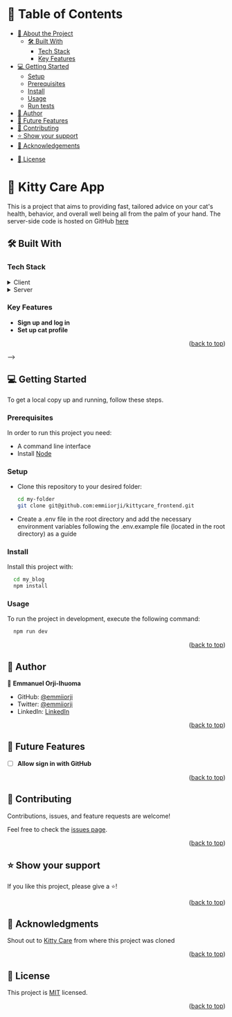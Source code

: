 <a name="readme-top"></a>

<!-- TABLE OF CONTENTS -->

# 📗 Table of Contents

- [📖 About the Project](#about-project)
  - [🛠 Built With](#built-with)
    - [Tech Stack](#tech-stack)
    - [Key Features](#key-features)
  <!-- - [🚀 Live Demo](#live-demo) -->
- [💻 Getting Started](#getting-started)
  - [Setup](#setup)
  - [Prerequisites](#prerequisites)
  - [Install](#install)
  - [Usage](#usage)
  - [Run tests](#run-tests)
  <!-- - [Deployment](#triangular_flag_on_post-deployment) -->
- [👥 Author](#author)
- [🔭 Future Features](#future-features)
- [🤝 Contributing](#contributing)
- [⭐️ Show your support](#support)
- [🙏 Acknowledgements](#acknowledgements)
<!-- - [❓ FAQ (OPTIONAL)](#faq) -->
- [📝 License](#license)

<!-- PROJECT DESCRIPTION -->

# 📖 Kitty Care App <a name="about-project"></a>

This is a project that aims to providing fast, tailored advice on your cat's health, behavior, and overall well being all from the palm of your hand. The server-side code is hosted on GitHub <a href="https://github.com/emmiiorji/kittycare_backend">here</a>

## 🛠 Built With <a name="built-with"></a>

### Tech Stack <a name="tech-stack"></a>

<details>
  <summary>Client</summary>
  <ul>
    <li><a href="[https://rubyonrails.org/](https://github.com/vitejs/vite-plugin-react/blob/main/packages/plugin-react/README.md)">React + Typescript + Vite</a></li>
  </ul>
</details>

<details>
  <summary>Server</summary>
  <ul>
    <li><a href="https://github.com/vitejs/vite-plugin-react/blob/main/packages/plugin-react/README.md">NodeJS + Express</a></li>
  </ul>
  <ul>
    <li><a href="https://www.npmjs.com/package/@supabase/supabase-js">Supabase</a></li>
  </ul>
</details>
<!-- Features -->

### Key Features <a name="key-features"></a>

- **Sign up and log in**
- **Set up cat profile**

<p align="right">(<a href="#readme-top">back to top</a>)</p>

<!-- LIVE DEMO -->

<!-- ## 🚀 Live Demo <a name="live-demo"></a>

- [Live Demo Link](https://deploymrnt.com)

<p align="right">(<a href="#readme-top">back to top</a>)</p>

<!-- Database Entity Relationship Diagram--> -->

<!-- GETTING STARTED -->

## 💻 Getting Started <a name="getting-started"></a>

To get a local copy up and running, follow these steps.

### Prerequisites

In order to run this project you need:
- A command line interface
- Install [Node](https://nodejs.org/en)

### Setup

- Clone this repository to your desired folder:
    ```sh
    cd my-folder
    git clone git@github.com:emmiiorji/kittycare_frontend.git
    ```
- Create a .env file in the root directory and add the necessary environment variables following the .env.example file (located in the root directory) as a guide

### Install

Install this project with:

```sh
  cd my_blog
  npm install
```

### Usage

To run the project in development, execute the following command:

```sh
  npm run dev
```

<p align="right">(<a href="#readme-top">back to top</a>)</p>

<!-- AUTHORS -->

## 👥 Author <a name="authors"></a>

👤 **Emmanuel Orji-Ihuoma**

- GitHub: [@emmiiorji](https://github.com/emmiiorji)
- Twitter: [@emmiiorji](https://twitter.com/emmiiorji)
- LinkedIn: [LinkedIn](https://linkedin.com/in/orji-emmanuel)

<p align="right">(<a href="#readme-top">back to top</a>)</p>

<!-- FUTURE FEATURES -->

## 🔭 Future Features <a name="future-features"></a>

- [ ] **Allow sign in with GitHub**

<p align="right">(<a href="#readme-top">back to top</a>)</p>

<!-- CONTRIBUTING -->

## 🤝 Contributing <a name="contributing"></a>

Contributions, issues, and feature requests are welcome!

Feel free to check the [issues page](../../issues/).

<p align="right">(<a href="#readme-top">back to top</a>)</p>

<!-- SUPPORT -->

## ⭐️ Show your support <a name="support"></a>

If you like this project, please give a ⭐️!

<p align="right">(<a href="#readme-top">back to top</a>)</p>

<!-- ACKNOWLEDGEMENTS -->

## 🙏 Acknowledgments <a name="acknowledgements"></a>

Shout out to <a href="https://bitbucket.org/kittycare/kittycare_frontend">Kitty Care</a> from where this project was cloned


<p align="right">(<a href="#readme-top">back to top</a>)</p>

<!-- LICENSE -->

## 📝 License <a name="license"></a>

This project is [MIT](./LICENSE) licensed.

<p align="right">(<a href="#readme-top">back to top</a>)</p>
